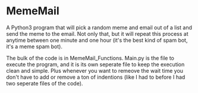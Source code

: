 # MemeMail
A Python3 program that will pick a random meme and email out of a list and send the meme to the email. Not only that, but it will repeat this process at anytime between one minute and one hour (it's the best kind of spam bot, it's a meme spam bot).

The bulk of the code is in MemeMail_Functions. Main.py is the file to execute the program, and it is its own seperate file to keep the execution clean and simple. Plus whenever you want to remeove the wait time you don't have to add or remove a ton of indentions (like I had to before I had two seperate files of the code).
